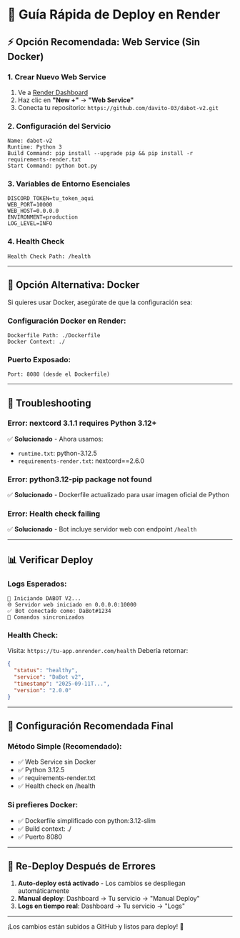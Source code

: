# 🚀 Guía Rápida de Deploy en Render

## ⚡ Opción Recomendada: Web Service (Sin Docker)

### 1. **Crear Nuevo Web Service**
1. Ve a [Render Dashboard](https://dashboard.render.com)
2. Haz clic en **"New +"** → **"Web Service"**
3. Conecta tu repositorio: `https://github.com/davito-03/dabot-v2.git`

### 2. **Configuración del Servicio**
```
Name: dabot-v2
Runtime: Python 3
Build Command: pip install --upgrade pip && pip install -r requirements-render.txt  
Start Command: python bot.py
```

### 3. **Variables de Entorno Esenciales**
```
DISCORD_TOKEN=tu_token_aqui
WEB_PORT=10000
WEB_HOST=0.0.0.0
ENVIRONMENT=production
LOG_LEVEL=INFO
```

### 4. **Health Check**
```
Health Check Path: /health
```

---

## 🐳 Opción Alternativa: Docker

Si quieres usar Docker, asegúrate de que la configuración sea:

### **Configuración Docker en Render:**
```
Dockerfile Path: ./Dockerfile
Docker Context: ./
```

### **Puerto Exposado:**
```
Port: 8080 (desde el Dockerfile)
```

---

## 🔧 **Troubleshooting**

### **Error: nextcord 3.1.1 requires Python 3.12+**
✅ **Solucionado** - Ahora usamos:
- `runtime.txt`: python-3.12.5
- `requirements-render.txt`: nextcord==2.6.0

### **Error: python3.12-pip package not found**
✅ **Solucionado** - Dockerfile actualizado para usar imagen oficial de Python

### **Error: Health check failing**
✅ **Solucionado** - Bot incluye servidor web con endpoint `/health`

---

## 📊 **Verificar Deploy**

### **Logs Esperados:**
```
🚀 Iniciando DABOT V2...
🌐 Servidor web iniciado en 0.0.0.0:10000
✅ Bot conectado como: DaBot#1234
🔄 Comandos sincronizados
```

### **Health Check:**
Visita: `https://tu-app.onrender.com/health`
Debería retornar:
```json
{
  "status": "healthy",
  "service": "DaBot v2", 
  "timestamp": "2025-09-11T...",
  "version": "2.0.0"
}
```

---

## 🎯 **Configuración Recomendada Final**

### **Método Simple (Recomendado):**
- ✅ Web Service sin Docker
- ✅ Python 3.12.5 
- ✅ requirements-render.txt
- ✅ Health check en /health

### **Si prefieres Docker:**
- ✅ Dockerfile simplificado con python:3.12-slim
- ✅ Build context: ./ 
- ✅ Puerto 8080

---

## 🔄 **Re-Deploy Después de Errores**

1. **Auto-deploy está activado** - Los cambios se despliegan automáticamente
2. **Manual deploy**: Dashboard → Tu servicio → "Manual Deploy"
3. **Logs en tiempo real**: Dashboard → Tu servicio → "Logs"

---

¡Los cambios están subidos a GitHub y listos para deploy! 🎉

